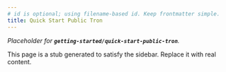 ```yaml
---
# id is optional; using filename-based id. Keep frontmatter simple.
title: Quick Start Public Tron
---
```


_Placeholder for **`getting-started/quick-start-public-tron`**._

This page is a stub generated to satisfy the sidebar.
Replace it with real content.
